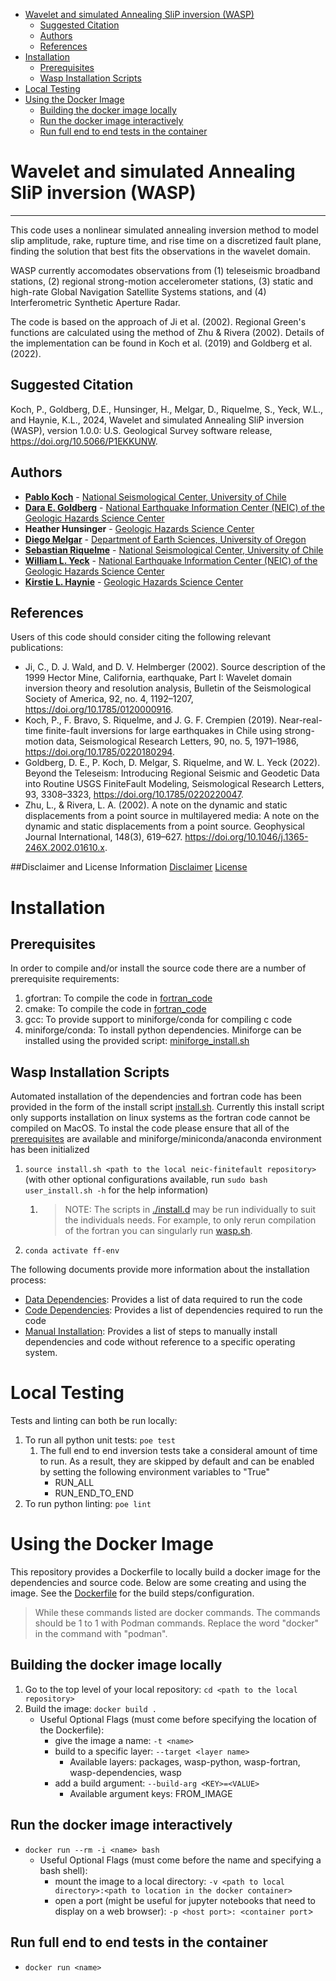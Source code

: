 - [Wavelet and simulated Annealing SliP inversion (WASP)](#wavelet-and-simulated-annealing-slip-inversion-wasp)
  - [Suggested Citation](#suggested-citation)
  - [Authors](#authors)
  - [References](#references)
- [Installation](#installation)
  - [Prerequisites](#prerequisites)
  - [Wasp Installation Scripts](#wasp-installation-scripts)
- [Local Testing](#local-testing)
- [Using the Docker Image](#using-the-docker-image)
  - [Building the docker image locally](#building-the-docker-image-locally)
  - [Run the docker image interactively](#run-the-docker-image-interactively)
  - [Run full end to end tests in the container](#run-full-end-to-end-tests-in-the-container)

# Wavelet and simulated Annealing SliP inversion (WASP)

---

This code uses a nonlinear simulated annealing inversion method to model slip amplitude, rake, rupture time, and rise time on a discretized fault plane, finding the solution that best fits the observations in the wavelet domain.

WASP currently accomodates observations from (1) teleseismic broadband stations, (2) regional strong-motion accelerometer stations, (3) static and high-rate Global Navigation Satellite Systems stations, and (4) Interferometric Synthetic Aperture Radar.

The code is based on the approach of Ji et al. (2002). Regional Green's functions are calculated using the method of Zhu & Rivera (2002). Details of the implementation can be found in Koch et al. (2019) and Goldberg et al. (2022).

## Suggested Citation

Koch, P., Goldberg, D.E., Hunsinger, H., Melgar, D., Riquelme, S., Yeck, W.L., and Haynie, K.L., 2024, Wavelet and simulated Annealing SliP inversion (WASP), version 1.0.0: U.S. Geological Survey software release, https://doi.org/10.5066/P1EKKUNW.

## Authors

- **[Pablo Koch](https://www.cmm.uchile.cl/?cmm_people=pablo-koch)** - [National Seismological Center, University of Chile](https://www.sismologia.cl/)
- **[Dara E. Goldberg](https://www.usgs.gov/staff-profiles/dara-e-goldberg)** - [National Earthquake Information Center (NEIC) of the Geologic Hazards Science Center](https://www.usgs.gov/centers/geohazards)
- **Heather Hunsinger** - [Geologic Hazards Science Center](https://www.usgs.gov/centers/geohazards)
- **[Diego Melgar](https://earthsciences.uoregon.edu/profile/dmelgarm/)** - [Department of Earth Sciences, University of Oregon](https://earthsciences.uoregon.edu)
- **[Sebastian Riquelme](http://www.dgf.uchile.cl/academicas-y-academicos/profesores-expertos)** - [National Seismological Center, University of Chile](https://www.sismologia.cl/)
- **[William L. Yeck](https://www.usgs.gov/staff-profiles/william-l-yeck)** - [National Earthquake Information Center (NEIC) of the Geologic Hazards Science Center](https://www.usgs.gov/centers/geohazards)
- **[Kirstie L. Haynie](https://www.usgs.gov/staff-profiles/kirstie-l-haynie)** - [Geologic Hazards Science Center](https://www.usgs.gov/centers/geohazards)

## References

Users of this code should consider citing the following relevant publications:

- Ji, C., D. J. Wald, and D. V. Helmberger (2002). Source description of the 1999 Hector Mine, California, earthquake, Part I: Wavelet domain inversion theory and resolution analysis, Bulletin of the Seismological Society of America, 92, no. 4, 1192–1207, https://doi.org/10.1785/0120000916.
- Koch, P., F. Bravo, S. Riquelme, and J. G. F. Crempien (2019). Near-real-time finite-fault inversions for large earthquakes in Chile using strong-motion data, Seismological Research Letters, 90, no. 5, 1971–1986, https://doi.org/10.1785/0220180294.
- Goldberg, D. E., P. Koch, D. Melgar, S. Riquelme, and W. L. Yeck (2022). Beyond the Teleseism: Introducing Regional Seismic and Geodetic Data into Routine USGS FiniteFault Modeling, Seismological Research Letters, 93, 3308–3323, https://doi.org/10.1785/0220220047.
- Zhu, L., & Rivera, L. A. (2002). A note on the dynamic and static displacements from a point source in multilayered media: A note on the dynamic and static displacements from a point source. Geophysical Journal International, 148(3), 619–627. https://doi.org/10.1046/j.1365-246X.2002.01610.x.

##Disclaimer and License Information
[Disclaimer](./DISCLAIMER.md)
[License](./LICENSE.md)

# Installation

## Prerequisites

In order to compile and/or install the source code there are a number of prerequisite requirements:

1. gfortran: To compile the code in [fortran_code](./fortran_code/)
2. cmake: To compile the code in [fortran_code](./fortran_code/)
3. gcc: To provide support to miniforge/conda for compiling c code
4. miniforge/conda: To install python dependencies. Miniforge can be installed using the provided script: [miniforge_install.sh](./miniforge_install.sh)

## Wasp Installation Scripts

Automated installation of the dependencies and fortran code has been provided in the form of the install script [install.sh](./install.sh). Currently this install script only supports installation on linux systems as the fortran code cannot be compiled on MacOS. To instal the code please ensure that all of the [prerequisites](#prerequisites) are available and miniforge/miniconda/anaconda environment has been initialized

1. `source install.sh <path to the local neic-finitefault repository>` (with other optional configurations available, run `sudo bash user_install.sh -h` for the help information)
   1. > NOTE: The scripts in [./install.d](./install.d/) may be run individually to suit the individuals needs. For example, to only rerun compilation of the fortran you can singularly run [wasp.sh](./install.d/wasp.sh).
2. `conda activate ff-env`

The following documents provide more information about the installation process:

- [Data Dependencies](./docs/data-dependencies.md): Provides a list of data required to run the code
- [Code Dependencies](./docs/code-dependencies.md): Provides a list of dependencies required to run the code
- [Manual Installation](./docs/manual-installation.md): Provides a list of steps to manually install dependencies and code without reference to a specific operating system.

# Local Testing

Tests and linting can both be run locally:

1. To run all python unit tests: `poe test`
   1. The full end to end inversion tests take a consideral amount of time to run. As a result, they are skipped by default and can be enabled by setting the following environment variables to "True"
       - RUN_ALL
       - RUN_END_TO_END
2. To run python linting: `poe lint`


# Using the Docker Image
This repository provides a Dockerfile to locally build a docker image for the dependencies and source code. Below are some creating and using the image. See the [Dockerfile](./Dockerfile) for the build steps/configuration.

> While these commands listed are docker commands. The commands should be 1 to 1 with Podman commands. Replace the word "docker" in the command with "podman".

## Building the docker image locally
1. Go to the top level of your local repository: `cd <path to the local repository>`
2. Build the image: `docker build .`
   - Useful Optional Flags (must come before specifying the location of the Dockerfile):
     - give the image a name: `-t <name>`
     - build to a specific layer: `--target <layer name>`
       - Available layers: packages, wasp-python, wasp-fortran, wasp-dependencies, wasp
     - add a build argument: `--build-arg <KEY>=<VALUE>`
       - Available argument keys: FROM_IMAGE

## Run the docker image interactively
- `docker run --rm -i <name> bash`
  - Useful Optional Flags (must come before the name and specifying a bash shell):
    - mount the image to a local directory: `-v <path to local directory>:<path to location in the docker container>`
    - open a port (might be useful for jupyter notebooks that need to display on a web browser): `-p <host port>: <container port`>

## Run full end to end tests in the container
- `docker run <name>`